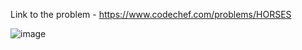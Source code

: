 Link to the problem - https://www.codechef.com/problems/HORSES


![image](https://github.com/Haleshot/Competitive-Programming/assets/57552973/eb0cc062-76f2-4ea6-b6e9-52ac791d00fe)
